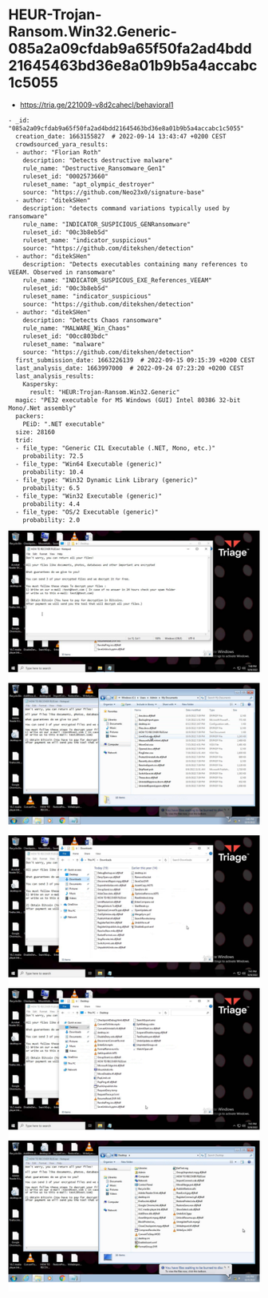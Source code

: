 # HEUR-Trojan-Ransom.Win32.Generic-085a2a09cfdab9a65f50fa2ad4bdd21645463bd36e8a01b9b5a4accabc1c5055

- https://tria.ge/221009-v8d2cahecl/behavioral1

```
- _id: "085a2a09cfdab9a65f50fa2ad4bdd21645463bd36e8a01b9b5a4accabc1c5055"
  creation_date: 1663155827  # 2022-09-14 13:43:47 +0200 CEST
  crowdsourced_yara_results: 
  - author: "Florian Roth"
    description: "Detects destructive malware"
    rule_name: "Destructive_Ransomware_Gen1"
    ruleset_id: "0002573660"
    ruleset_name: "apt_olympic_destroyer"
    source: "https://github.com/Neo23x0/signature-base"
  - author: "ditekSHen"
    description: "detects command variations typically used by ransomware"
    rule_name: "INDICATOR_SUSPICIOUS_GENRansomware"
    ruleset_id: "00c3b8eb5d"
    ruleset_name: "indicator_suspicious"
    source: "https://github.com/ditekshen/detection"
  - author: "ditekSHen"
    description: "Detects executables containing many references to VEEAM. Observed in ransomware"
    rule_name: "INDICATOR_SUSPICOUS_EXE_References_VEEAM"
    ruleset_id: "00c3b8eb5d"
    ruleset_name: "indicator_suspicious"
    source: "https://github.com/ditekshen/detection"
  - author: "ditekSHen"
    description: "Detects Chaos ransomware"
    rule_name: "MALWARE_Win_Chaos"
    ruleset_id: "00cc803bdc"
    ruleset_name: "malware"
    source: "https://github.com/ditekshen/detection"
  first_submission_date: 1663226139  # 2022-09-15 09:15:39 +0200 CEST
  last_analysis_date: 1663997000  # 2022-09-24 07:23:20 +0200 CEST
  last_analysis_results: 
    Kaspersky: 
      result: "HEUR:Trojan-Ransom.Win32.Generic"
  magic: "PE32 executable for MS Windows (GUI) Intel 80386 32-bit Mono/.Net assembly"
  packers: 
    PEiD: ".NET executable"
  size: 28160
  trid: 
  - file_type: "Generic CIL Executable (.NET, Mono, etc.)"
    probability: 72.5
  - file_type: "Win64 Executable (generic)"
    probability: 10.4
  - file_type: "Win32 Dynamic Link Library (generic)"
    probability: 6.5
  - file_type: "Win32 Executable (generic)"
    probability: 4.4
  - file_type: "OS/2 Executable (generic)"
    probability: 2.0
```

![téléchargement.png](téléchargement.png)
![téléchargement4.png](téléchargement4.png)
![téléchargement2.png](téléchargement2.png)
![téléchargement1.png](téléchargement1.png)
![téléchargement3.png](téléchargement3.png)
